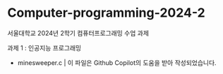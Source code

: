 # Computer-programming-2024-2
서울대학교 2024년 2학기 컴퓨터프로그래밍 수업 과제

과제 1 : 인공지능 프로그래밍
- minesweeper.c  |  이 파일은 Github Copilot의 도움을 받아 작성되었습니다. 
